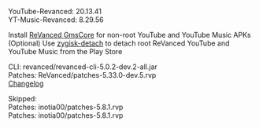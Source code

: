 YouTube-Revanced: 20.13.41  
YT-Music-Revanced: 8.29.56  

Install [ReVanced GmsCore](https://github.com/ReVanced/GmsCore/releases/latest) for non-root YouTube and YouTube Music APKs  
(Optional) Use [zygisk-detach](https://github.com/j-hc/zygisk-detach/releases/latest) to detach root ReVanced YouTube and YouTube Music from the Play Store
  
CLI: revanced/revanced-cli-5.0.2-dev.2-all.jar  
Patches: ReVanced/patches-5.33.0-dev.5.rvp  
[Changelog](https://github.com/ReVanced/revanced-patches/releases/tag/v5.33.0-dev.5)  

Skipped:  
Patches: inotia00/patches-5.8.1.rvp  
Patches: inotia00/patches-5.8.1.rvp    
